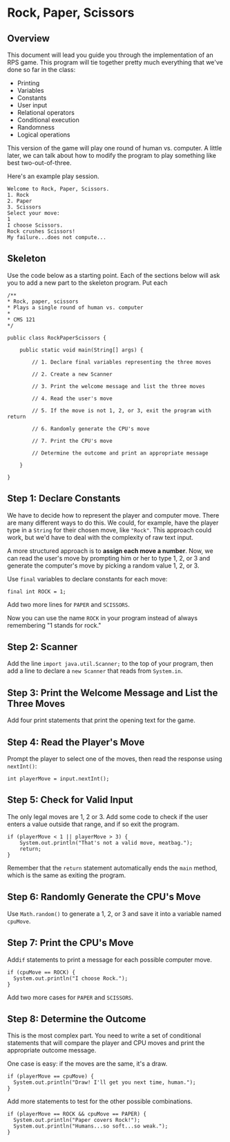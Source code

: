 # Rock, Paper, Scissors

## Overview

This document will lead you guide you through the implementation of an RPS game. This program will tie together pretty much everything that we've done so far in the class:

- Printing
- Variables
- Constants
- User input
- Relational operators
- Conditional execution
- Randomness
- Logical operations

This version of the game will play one round of human vs. computer. A little later, we can talk about how to modify the program to play something like best two-out-of-three.

Here's an example play session.

```
Welcome to Rock, Paper, Scissors.
1. Rock
2. Paper
3. Scissors
Select your move:
1
I choose Scissors.
Rock crushes Scissors!
My failure...does not compute...
```

## Skeleton

Use the code below as a starting point. Each of the sections below will ask you to add a new part to the skeleton program. Put each 

```
/** 
* Rock, paper, scissors
* Plays a single round of human vs. computer
*
* CMS 121
*/

public class RockPaperScissors {

    public static void main(String[] args) {

        // 1. Declare final variables representing the three moves
    
        // 2. Create a new Scanner
    
        // 3. Print the welcome message and list the three moves
    
        // 4. Read the user's move
    
        // 5. If the move is not 1, 2, or 3, exit the program with return
            
        // 6. Randomly generate the CPU's move
    
        // 7. Print the CPU's move
    
        // Determine the outcome and print an appropriate message

    }
  
}
```

## Step 1: Declare Constants

We have to decide how to represent the player and computer move. There are many different ways to do this. We could, for example, have the player type in a `String` for their chosen move, like `"Rock"`. This approach could work, but we'd have to deal with the complexity of raw text input.

A more structured approach is to **assign each move a number**. Now, we can read the user's move by prompting him or her to type 1, 2, or 3 and generate the computer's move by picking a random value 1, 2, or 3.

Use `final` variables to declare constants for each move:

```
final int ROCK = 1;
```

Add two more lines for `PAPER` and `SCISSORS`.

Now you can use the name `ROCK` in your program instead of always remembering "1 stands for rock."


## Step 2: Scanner

Add the line `import java.util.Scanner;` to the top of your program, then add a line to declare a `new Scanner` that reads from `System.in`.

## Step 3: Print the Welcome Message and List the Three Moves

Add four print statements that print the opening text for the game.

## Step 4: Read the Player's Move

Prompt the player to select one of the moves, then read the response using `nextInt()`:

```
int playerMove = input.nextInt();
```

## Step 5: Check for Valid Input

The only legal moves are 1, 2 or 3. Add some code to check if the user enters a value outside that range, and if so exit the program.

```
if (playerMove < 1 || playerMove > 3) {
    System.out.println("That's not a valid move, meatbag.");
    return;
}
```

Remember that the `return` statement automatically ends the `main` method, which is the same as exiting the program.


## Step 6: Randomly Generate the CPU's Move

Use `Math.random()` to generate a 1, 2, or 3 and save it into a variable named `cpuMove`.

## Step 7: Print the CPU's Move

Add`if` statements to print a message for each possible computer move.

```
if (cpuMove == ROCK) {
  System.out.println("I choose Rock.");
}
```

Add two more cases for `PAPER` and `SCISSORS`.

## Step 8: Determine the Outcome

This is the most complex part. You need to write a set of conditional statements that will compare the player and CPU moves and print the appropriate outcome message.

One case is easy: if the moves are the same, it's a draw.

```
if (playerMove == cpuMove) {
  System.out.println("Draw! I'll get you next time, human.");
}
```

Add more statements to test for the other possible combinations.

```
if (playerMove == ROCK && cpuMove == PAPER) {
  System.out.println("Paper covers Rock!");
  System.out.println("Humans...so soft...so weak.");
}
```
